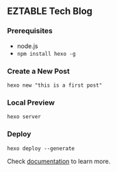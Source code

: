 ## EZTABLE Tech Blog

### Prerequisites

* node.js
* `npm install hexo -g`

### Create a New Post

```
hexo new "this is a first post"
```

### Local Preview

```
hexo server
```

### Deploy

```
hexo deploy --generate
```

Check [documentation][1] to learn more.

[1]: http://zespia.tw/hexo/docs


